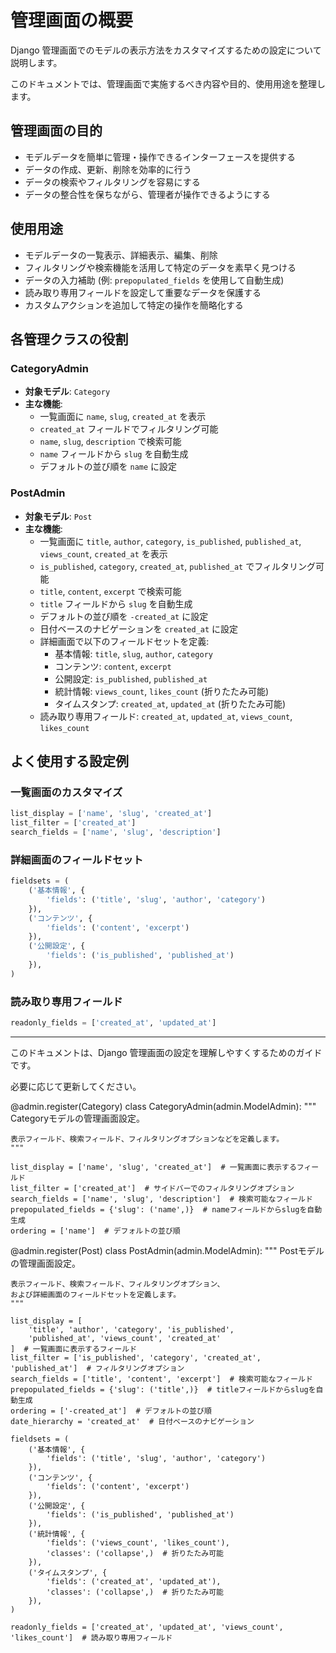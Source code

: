 # 管理画面の概要

Django 管理画面でのモデルの表示方法をカスタマイズするための設定について説明します。

このドキュメントでは、管理画面で実施するべき内容や目的、使用用途を整理します。

## 管理画面の目的

- モデルデータを簡単に管理・操作できるインターフェースを提供する
- データの作成、更新、削除を効率的に行う
- データの検索やフィルタリングを容易にする
- データの整合性を保ちながら、管理者が操作できるようにする

## 使用用途

- モデルデータの一覧表示、詳細表示、編集、削除
- フィルタリングや検索機能を活用して特定のデータを素早く見つける
- データの入力補助 (例: `prepopulated_fields` を使用して自動生成)
- 読み取り専用フィールドを設定して重要なデータを保護する
- カスタムアクションを追加して特定の操作を簡略化する

## 各管理クラスの役割

### CategoryAdmin

- **対象モデル**: `Category`
- **主な機能**:
  - 一覧画面に `name`, `slug`, `created_at` を表示
  - `created_at` フィールドでフィルタリング可能
  - `name`, `slug`, `description` で検索可能
  - `name` フィールドから `slug` を自動生成
  - デフォルトの並び順を `name` に設定

### PostAdmin

- **対象モデル**: `Post`
- **主な機能**:
  - 一覧画面に `title`, `author`, `category`, `is_published`, `published_at`, `views_count`, `created_at` を表示
  - `is_published`, `category`, `created_at`, `published_at` でフィルタリング可能
  - `title`, `content`, `excerpt` で検索可能
  - `title` フィールドから `slug` を自動生成
  - デフォルトの並び順を `-created_at` に設定
  - 日付ベースのナビゲーションを `created_at` に設定
  - 詳細画面で以下のフィールドセットを定義:
    - 基本情報: `title`, `slug`, `author`, `category`
    - コンテンツ: `content`, `excerpt`
    - 公開設定: `is_published`, `published_at`
    - 統計情報: `views_count`, `likes_count` (折りたたみ可能)
    - タイムスタンプ: `created_at`, `updated_at` (折りたたみ可能)
  - 読み取り専用フィールド: `created_at`, `updated_at`, `views_count`, `likes_count`

## よく使用する設定例

### 一覧画面のカスタマイズ

```python
list_display = ['name', 'slug', 'created_at']
list_filter = ['created_at']
search_fields = ['name', 'slug', 'description']
```

### 詳細画面のフィールドセット

```python
fieldsets = (
    ('基本情報', {
        'fields': ('title', 'slug', 'author', 'category')
    }),
    ('コンテンツ', {
        'fields': ('content', 'excerpt')
    }),
    ('公開設定', {
        'fields': ('is_published', 'published_at')
    }),
)
```

### 読み取り専用フィールド

```python
readonly_fields = ['created_at', 'updated_at']
```

---

このドキュメントは、Django 管理画面の設定を理解しやすくするためのガイドです。

必要に応じて更新してください。

@admin.register(Category)
class CategoryAdmin(admin.ModelAdmin):
    """
    Categoryモデルの管理画面設定。

    表示フィールド、検索フィールド、フィルタリングオプションなどを定義します。
    """
    
    list_display = ['name', 'slug', 'created_at']  # 一覧画面に表示するフィールド
    list_filter = ['created_at']  # サイドバーでのフィルタリングオプション
    search_fields = ['name', 'slug', 'description']  # 検索可能なフィールド
    prepopulated_fields = {'slug': ('name',)}  # nameフィールドからslugを自動生成
    ordering = ['name']  # デフォルトの並び順


@admin.register(Post)
class PostAdmin(admin.ModelAdmin):
    """
    Postモデルの管理画面設定。

    表示フィールド、検索フィールド、フィルタリングオプション、
    および詳細画面のフィールドセットを定義します。
    """
    
    list_display = [
        'title', 'author', 'category', 'is_published',
        'published_at', 'views_count', 'created_at'
    ]  # 一覧画面に表示するフィールド
    list_filter = ['is_published', 'category', 'created_at', 'published_at']  # フィルタリングオプション
    search_fields = ['title', 'content', 'excerpt']  # 検索可能なフィールド
    prepopulated_fields = {'slug': ('title',)}  # titleフィールドからslugを自動生成
    ordering = ['-created_at']  # デフォルトの並び順
    date_hierarchy = 'created_at'  # 日付ベースのナビゲーション
    
    fieldsets = (
        ('基本情報', {
            'fields': ('title', 'slug', 'author', 'category')
        }),
        ('コンテンツ', {
            'fields': ('content', 'excerpt')
        }),
        ('公開設定', {
            'fields': ('is_published', 'published_at')
        }),
        ('統計情報', {
            'fields': ('views_count', 'likes_count'),
            'classes': ('collapse',)  # 折りたたみ可能
        }),
        ('タイムスタンプ', {
            'fields': ('created_at', 'updated_at'),
            'classes': ('collapse',)  # 折りたたみ可能
        }),
    )
    
    readonly_fields = ['created_at', 'updated_at', 'views_count', 'likes_count']  # 読み取り専用フィールド
